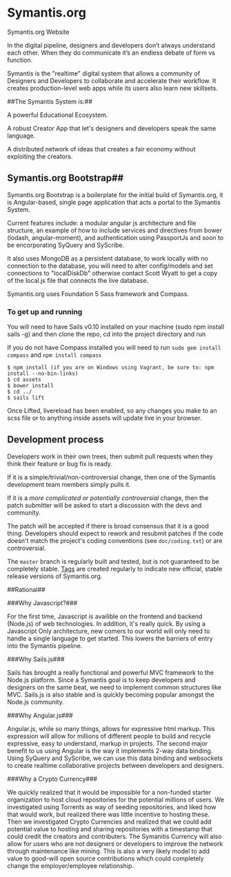 Symantis.org
============

Symantis.org Website

In the digital pipeline, designers and developers don’t always understand each other.  When they do communicate it’s an endless debate of form vs function.

Symantis is the "realtime" digital system that allows a community of Designers and Developers to collaborate and accelerate their workflow. It creates production-level web apps while its users also learn new skillsets.

##The Symantis System is:##

A powerful Educational Ecosystem.

A robust Creator App that let's designers and developers speak the same language.

A distributed network of ideas that creates a fair economy without exploiting the creators.


## Symantis.org Bootstrap##

Symantis.org Bootstrap is a boilerplate for the initial build of Symantis.org, it is Angular-based, single page application that acts a portal to the Symantis System.

Current features include: a modular angular js architecture and file structure, an example of how to include services and directives from bower (lodash, angular-moment), and authentication using PassportJs and soon to be encorporating SyQuery and SyScribe.

It also uses MongoDB as a persistent database, to work locally with no connection to the database, you will need to alter config/models and set connections to "localDiskDb" otherwise contact Scott Wyatt to get a copy of the local.js file that connects the live database.

Symantis.org uses Foundation 5 Sass framework and Compass.

### To get up and running ###
You will need to have Sails v0.10 installed on your machine (sudo npm install sails -g) and then clone the repo, cd into the project directory and run

If you do not have Compass installed you will need to run `sudo gem install compass` and `npm install compass`

    $ npm install (if you are on Windows using Vagrant, be sure to: npm install --no-bin-links)
    $ cd assets
    $ bower install
    $ cd ../
    $ sails lift


Once Lifted, livereload has been enabled, so any changes you make to an scss file or to anything inside assets will update live in your browser.



Development process
-------------------

Developers work in their own trees, then submit pull requests when they think
their feature or bug fix is ready.

If it is a simple/trivial/non-controversial change, then one of the Symantis
development team members simply pulls it.

If it is a *more complicated or potentially controversial* change, then the patch
submitter will be asked to start a discussion with the devs and community.

The patch will be accepted if there is broad consensus that it is a good thing.
Developers should expect to rework and resubmit patches if the code doesn't
match the project's coding conventions (see `doc/coding.txt`) or are
controversial.

The `master` branch is regularly built and tested, but is not guaranteed to be
completely stable. [Tags](https://github.com/Symantis/Symantis.org/tags) are created
regularly to indicate new official, stable release versions of Symantis.org.


##Rational##

###Why Javascript?###

For the first time, Javascript is availible on the frontend and backend (Node.js) of web technologies.  In addition, it's really quick.  By using a Javascript Only architecture, new comers to our world will only need to handle a single language to get started.  This lowers the barriers of entry into the Symantis pipeline.

###Why Sails.js###

Sails has brought a really functional and powerful MVC framework to the Node.js platform.  Since a Symantis goal is to keep developers and designers on the same beat, we need to implement common structures like MVC. Sails.js is also stable and is quickly becoming popular amongst the Node.js community.

###Why Angular.js###

Angular.js, while so many things, allows for expressive html markup.  This expression will allow for millions of different people to build and recycle expressive, easy to understand, markup in projects.  The second major benefit to us using Angular is the way it implements 2-way data binding.  Using SyQuery and SyScribe, we can use this data binding and websockets to create realtime collaborative projects between developers and designers.

###Why a Crypto Currency###

We quickly realized that it would be impossible for a non-funded starter organization to host cloud repositories for the potential millions of users.  We investigated using Torrents as way of seeding repositories, and liked how that would work, but realized there was little incentive to hosting these.  Then we investigated Crypto Currencies and realized that we could add potential value to hosting and sharing repositories with a timestamp that could credit the creators and contributers.  The Symanitis Currency will also allow for users who are not designers or developers to improve the network through maintenance like mining. This is also a very likely model to add value to good-will open source contributions which could completely change the employer/employee relationship.
